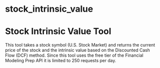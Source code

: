# stock_intrinsic_value
<h1>Stock Intrinsic Value Tool</h1>

<p>
  This tool takes a stock symbol (U.S. Stock Market) and returns the current price of the stock and the intrinsic value based on the Discounted Cash Flow (DCF) method.
  Since this tool uses the free tier of the Financial Modeling Prep API it is limited to 250 requests per day.
</p>
